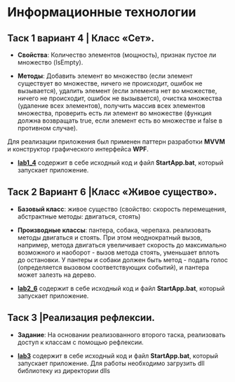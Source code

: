 # Информационные технологии

## Таск 1 вариант 4 | Класс «Сет».
* **Свойства**: Количество элементов (мощность), признак пустое ли множество (IsEmpty). 

* **Методы**: Добавить элемент во множество (если элемент существует во множестве, ничего не происходит, ошибок не вызывается), удалить элемент (если элемента нет во множестве, ничего не происходит, ошибок не вызывается), очистка множества (удаление всех элементов), получить массив всех элементов множества, проверить есть ли элемент во множестве (функция должна возвращать true, если элемент есть во множестве и false в противном случае).

Для реализации приложения был применен паттерн разработки **MVVM** и конструктор графического интерфейса **WPF**.

* [**lab1_4**](https://github.com/DanyaKalashnikov/IT.Labs/tree/main/lab1_4) содержит в себе исходный код и файл **StartApp.bat**, который запускает приложение.

## Таск 2 Вариант 6 |Класс «Живое существо».
* **Базовый класс**: живое существо (свойство: скорость перемещения, абстрактные методы: двигаться, стоять)

* **Производные классы**: пантера, собака, черепаха. реализовать методы двигаться и стоять. При этом неоднократный вызов, например, метода двигаться увеличивает скорость до максимально возможного и наоборот - вызов метода стоять, уменьшает вплоть до остановки. У пантеры и собаки должен быть метод - подать голос (определяется вызовом соответствующих событий), и пантера может залезть на дерево.

* [**lab2_6**](https://github.com/DanyaKalashnikov/IT.Labs/tree/main/lab2_6) содержит в себе исходный код и файл **StartApp.bat**, который запускает приложение.

## Таск 3 |Реализация рефлексии.
* **Задание**: На основании реализованного второго таска, реализовать доступ к классам с помощью рефлексии.

* [**lab3**](https://github.com/DanyaKalashnikov/IT.Labs/tree/main/lab3) содержит в себе исходный код и файл **StartApp.bat**, который запускает приложение. Для работы необходимо загрузить dll  библиотеку из директории dlls
